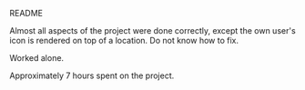 README

Almost all aspects of the project were done correctly, except the own user's icon is rendered on top of a location. Do not know how to fix.

Worked alone.

Approximately 7 hours spent on the project.

